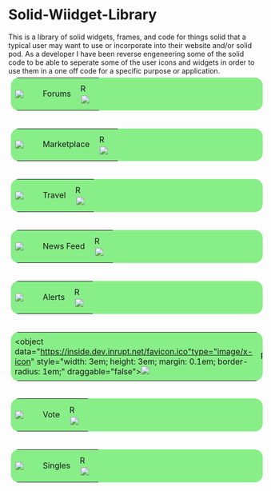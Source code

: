 # Solid-Wiidget-Library
This is a library of solid widgets, frames, and code for things solid that a typical user may want to use or incorporate into their website and/or solid pod. As a developer I have been reverse engeneering some of the solid code to be able to seperate some of the user icons and widgets in order to use them in a one off code for a specific purpose or application.
</a><br></td></tr></table><table style="background-color: rgb(136, 238, 136); border-radius: 1em; margin: 0.3em;"><tr draggable="true"><td style="vertical-align: middle; width:2.5em; padding:0.5em; height: 2.5em;"><object data="https://inside.dev.inrupt.net/favicon.ico" type="image/x-icon" style="width: 3em; height: 3em; margin: 0.1em; border-radius: 1em;" draggable="false"><img src="https://solid.github.io/solid-ui/src/icons/noun_15177.svg"></object></td><td style="vertical-align: middle; text-align:left;">Forums</td><td style="vertical-align: middle; width:2em; padding:0.5em; height: 4em;" class="hoverControl"><img src="https://solid.github.io/solid-ui/src/icons/noun_2188_red.svg" style="margin: 0.2em; width: 1em; height:1em" title="Remove this one" class="hoverControlHide"><a href="https://forums.solid.community/" target="_blank" class="HoverControlHide"><img src="https://solid.github.io/solid-ui/src/originalIcons/go-to-this.png" style="margin: 0.3em;"></a><br></td></tr></table></div>

</a><br></td></tr></table><table style="background-color: rgb(136, 238, 136); border-radius: 1em; margin: 0.3em;"><tr draggable="true"><td style="vertical-align: middle; width:2.5em; padding:0.5em; height: 2.5em;"><object data="https://inside.dev.inrupt.net/favicon.ico" type="image/x-icon" style="width: 3em; height: 3em; margin: 0.1em; border-radius: 1em;" draggable="false"><img src="https://solid.github.io/solid-ui/src/icons/noun_15177.svg"></object></td><td style="vertical-align: middle; text-align:left;">Marketplace</td><td style="vertical-align: middle; width:2em; padding:0.5em; height: 4em;" class="hoverControl"><img src="https://solid.github.io/solid-ui/src/icons/noun_2188_red.svg" style="margin: 0.2em; width: 1em; height:1em" title="Remove this one" class="hoverControlHide"><a href="https://Marketplace.solid.community/" target="_blank" class="HoverControlHide"><img src="https://solid.github.io/solid-ui/src/originalIcons/go-to-this.png" style="margin: 0.3em;"></a><br></td></tr></table></div>

</a><br></td></tr></table><table style="background-color: rgb(136, 238, 136); border-radius: 1em; margin: 0.3em;"><tr draggable="true"><td style="vertical-align: middle; width:2.5em; padding:0.5em; height: 2.5em;"><object data="https://inside.dev.inrupt.net/favicon.ico" type="image/x-icon" style="width: 3em; height: 3em; margin: 0.1em; border-radius: 1em;" draggable="false"><img src="https://solid.github.io/solid-ui/src/icons/noun_15177.svg"></object></td><td style="vertical-align: middle; text-align:left;">Travel</td><td style="vertical-align: middle; width:2em; padding:0.5em; height: 4em;" class="hoverControl"><img src="https://solid.github.io/solid-ui/src/icons/noun_2188_red.svg" style="margin: 0.2em; width: 1em; height:1em" title="Remove this one" class="hoverControlHide"><a href="https://travel.solid.community/" target="_blank" class="HoverControlHide"><img src="https://solid.github.io/solid-ui/src/originalIcons/go-to-this.png" style="margin: 0.3em;"></a><br></td></tr></table></div>

</a><br></td></tr></table><table style="background-color: rgb(136, 238, 136); border-radius: 1em; margin: 0.3em;"><tr draggable="true"><td style="vertical-align: middle; width:2.5em; padding:0.5em; height: 2.5em;"><object data="https://inside.dev.inrupt.net/favicon.ico" type="image/x-icon" style="width: 3em; height: 3em; margin: 0.1em; border-radius: 1em;" draggable="false"><img src="https://solid.github.io/solid-ui/src/icons/noun_15177.svg"></object></td><td style="vertical-align: middle; text-align:left;">News Feed</td><td style="vertical-align: middle; width:2em; padding:0.5em; height: 4em;" class="hoverControl"><img src="https://solid.github.io/solid-ui/src/icons/noun_2188_red.svg" style="margin: 0.2em; width: 1em; height:1em" title="Remove this one" class="hoverControlHide"><a href="https://Newsfeed.solid.community/" target="_blank" class="HoverControlHide"><img src="https://solid.github.io/solid-ui/src/originalIcons/go-to-this.png" style="margin: 0.3em;"></a><br></td></tr></table></div>

</a><br></td></tr></table><table style="background-color: rgb(136, 238, 136); border-radius: 1em; margin: 0.3em;"><tr draggable="true"><td style="vertical-align: middle; width:2.5em; padding:0.5em; height: 2.5em;"><object data="https://inside.dev.inrupt.net/favicon.ico" type="image/x-icon" style="width: 3em; height: 3em; margin: 0.1em; border-radius: 1em;" draggable="false"><img src="https://solid.github.io/solid-ui/src/icons/noun_15177.svg"></object></td><td style="vertical-align: middle; text-align:left;">Alerts</td><td style="vertical-align: middle; width:2em; padding:0.5em; height: 4em;" class="hoverControl"><img src="https://solid.github.io/solid-ui/src/icons/noun_2188_red.svg" style="margin: 0.2em; width: 1em; height:1em" title="Remove this one" class="hoverControlHide"><a href="https://alerts.solid.community/" target="_blank" class="HoverControlHide"><img src="https://solid.github.io/solid-ui/src/originalIcons/go-to-this.png" style="margin: 0.3em;"></a><br></td></tr></table></div>

</a><br></td></tr></table><table style="background-color: rgb(136, 238, 136); border-radius: 1em; margin: 0.3em;"><tr draggable="true"><td style="vertical-align: middle; width:2.5em; padding:0.5em; height: 2.5em;"><object data="https://inside.dev.inrupt.net/favicon.ico"type="image/x-icon" style="width: 3em; height: 3em; margin: 0.1em; border-radius: 1em;" draggable="false"><img src="https://solid.github.io/solid-ui/src/icons/noun_15177.svg"></object></td><td style="vertical-align: middle; text-align:left;">Payments</td><td style="vertical-align: middle; width:2em; padding:0.5em; height: 4em;" class="hoverControl"><img src="https://solid.github.io/solid-ui/src/icons/noun_2188_red.svg" style="margin: 0.2em; width: 1em; height:1em" title="Remove this one" class="hoverControlHide"><a href="https://payments.solid.community/" target="_blank" class="HoverControlHide"><img src="https://solid.github.io/solid-ui/src/originalIcons/go-to-this.png" style="margin: 0.3em;"></a><br></td></tr></table></div>

</a><br></td></tr></table><table style="background-color: rgb(136, 238, 136); border-radius: 1em; margin: 0.3em;"><tr draggable="true"><td style="vertical-align: middle; width:2.5em; padding:0.5em; height: 2.5em;"><object data="https://inside.dev.inrupt.net/favicon.ico" type="image/x-icon" style="width: 3em; height: 3em; margin: 0.1em; border-radius: 1em;" draggable="false"><img src="https://solid.github.io/solid-ui/src/icons/noun_15177.svg"></object></td><td style="vertical-align: middle; text-align:left;">Vote</td><td style="vertical-align: middle; width:2em; padding:0.5em; height: 4em;" class="hoverControl"><img src="https://solid.github.io/solid-ui/src/icons/noun_2188_red.svg" style="margin: 0.2em; width: 1em; height:1em" title="Remove this one" class="hoverControlHide"><a href="https://vote.solid.community/" target="_blank" class="HoverControlHide"><img src="https://solid.github.io/solid-ui/src/originalIcons/go-to-this.png" style="margin: 0.3em;"></a><br></td></tr></table></div>

</a><br></td></tr></table><table style="background-color: rgb(136, 238, 136); border-radius: 1em; margin: 0.3em;"><tr draggable="true"><td style="vertical-align: middle; width:2.5em; padding:0.5em; height: 2.5em;"><object data="https://inside.dev.inrupt.net/favicon.ico" type="image/x-icon" style="width: 3em; height: 3em; margin: 0.1em; border-radius: 1em;" draggable="false"><img src="https://solid.github.io/solid-ui/src/icons/noun_15177.svg"></object></td><td style="vertical-align: middle; text-align:left;">Singles</td><td style="vertical-align: middle; width:2em; padding:0.5em; height: 4em;" class="hoverControl"><img src="https://solid.github.io/solid-ui/src/icons/noun_2188_red.svg" style="margin: 0.2em; width: 1em; height:1em" title="Remove this one" class="hoverControlHide"><a href="https://singles.solid.community/" target="_blank" class="HoverControlHide"><img src="https://solid.github.io/solid-ui/src/originalIcons/go-to-this.png" style="margin: 0.3em;"></a><br></td></tr></table></div>



